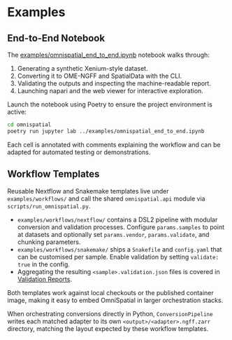 # Examples

## End-to-End Notebook

The [examples/omnispatial_end_to_end.ipynb](https://github.com/omnispatial/omnispatial/blob/main/examples/omnispatial_end_to_end.ipynb) notebook walks through:

1. Generating a synthetic Xenium-style dataset.
2. Converting it to OME-NGFF and SpatialData with the CLI.
3. Validating the outputs and inspecting the machine-readable report.
4. Launching napari and the web viewer for interactive exploration.

Launch the notebook using Poetry to ensure the project environment is active:

```bash
cd omnispatial
poetry run jupyter lab ../examples/omnispatial_end_to_end.ipynb
```

Each cell is annotated with comments explaining the workflow and can be adapted for automated testing or demonstrations.

## Workflow Templates

Reusable Nextflow and Snakemake templates live under `examples/workflows/` and call the shared `omnispatial.api` module via `scripts/run_omnispatial.py`.

- `examples/workflows/nextflow/` contains a DSL2 pipeline with modular conversion and validation processes. Configure `params.samples` to point at datasets and optionally set `params.vendor`, `params.validate`, and chunking parameters.
- `examples/workflows/snakemake/` ships a `Snakefile` and `config.yaml` that can be customised per sample. Enable validation by setting `validate: true` in the config.
- Aggregating the resulting `<sample>.validation.json` files is covered in [Validation Reports](validation-reports.md).

Both templates work against local checkouts or the published container image, making it easy to embed OmniSpatial in larger orchestration stacks.

When orchestrating conversions directly in Python, `ConversionPipeline` writes each matched adapter to its own `<output>/<adapter>.ngff.zarr` directory, matching the layout expected by these workflow templates.
